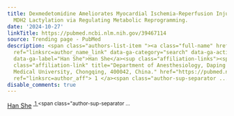 ```yaml
---
title: Dexmedetomidine Ameliorates Myocardial Ischemia-Reperfusion Injury by Inhibiting
  MDH2 Lactylation via Regulating Metabolic Reprogramming.
date: '2024-10-27'
linkTitle: https://pubmed.ncbi.nlm.nih.gov/39467114
source: Trending page - PubMed
description: <span class="authors-list-item "><a class="full-name" href="https://pubmed.ncbi.nlm.nih.gov/?term=She+H&amp;cauthor_id=39467114"
  ref="linksrc=author_name_link" data-ga-category="search" data-ga-action="author_link"
  data-ga-label="Han She">Han She</a><sup class="affiliation-links"><span class="author-sup-separator">&nbsp;</span><a
  class="affiliation-link" title="Department of Anesthesiology, Daping Hospital, Army
  Medical University, Chongqing, 400042, China." href="https://pubmed.ncbi.nlm.nih.gov/39467114#full-view-affiliation-1"
  ref="linksrc=author_aff"> 1 </a><span class="author-sup-separator ...
disable_comments: true
---
```

<span class="authors-list-item "><a class="full-name" href="https://pubmed.ncbi.nlm.nih.gov/?term=She+H&amp;cauthor_id=39467114" ref="linksrc=author_name_link" data-ga-category="search" data-ga-action="author_link" data-ga-label="Han She">Han She</a><sup class="affiliation-links"><span class="author-sup-separator">&nbsp;</span><a class="affiliation-link" title="Department of Anesthesiology, Daping Hospital, Army Medical University, Chongqing, 400042, China." href="https://pubmed.ncbi.nlm.nih.gov/39467114#full-view-affiliation-1" ref="linksrc=author_aff"> 1 </a><span class="author-sup-separator ...